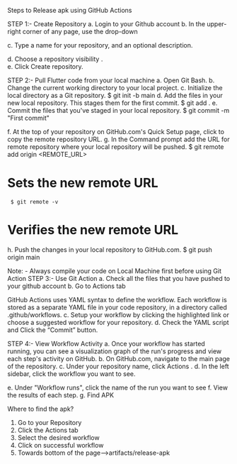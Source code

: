 Steps to Release apk using GitHub Actions

STEP 1:- Create Repository
 a. Login to your Github account
 b. In the upper-right corner of any page, use the drop-down 
 
 c. Type a name for your repository, and an optional description.
 
 d. Choose a repository visibility
.  
 e. Click Create repository.
 

STEP 2:- Pull Flutter code from your local machine
a.	Open Git Bash.
b.	Change the current working directory to your local project.
c.	Initialize the local directory as a Git repository.
            $ git init -b main
d.	Add the files in your new local repository. This stages them for the first commit.
     $ git add .
e.	Commit the files that you've staged in your local repository.
     $ git commit -m "First commit"

f.	At the top of your repository on GitHub.com's Quick Setup page, click to copy the remote repository URL. 
g.	In the Command prompt add the URL for remote repository where your local repository will be pushed.
     $ git remote add origin  <REMOTE_URL> 
# Sets the new remote URL
     $ git remote -v
# Verifies the new remote URL

h.	Push the changes in your local repository to GitHub.com.
    $ git push origin main

Note: - Always compile your code on Local Machine first before using Git Action
STEP 3:- Use Git Action
a.	 Check all the files that you have pushed to your github account
b.	 Go to Actions tab 
 
GitHub Actions uses YAML syntax to define the workflow. Each workflow is stored as a separate YAML file in your code repository, in a directory called .github/workflows.
c.	Setup your workflow by clicking the highlighted link or choose a suggested workflow for your repository. 
d.	Check the YAML script and Click the “Commit” button. 



STEP 4:- View Workflow Activity
a.	Once your workflow has started running, you can see a visualization graph of the run's progress and view each step's activity on GitHub.
b.	On GitHub.com, navigate to the main page of the repository.
c.	Under your repository name, click Actions
. 
d.	In the left sidebar, click the workflow you want to see.
 
e.	Under "Workflow runs", click the name of the run you want to see 
f.	View the results of each step. 
g.	Find APK
  
 


  Where to find the apk?
1.	 Go to your Repository
2.	Click the Actions tab
3.	Select the desired workflow
4.	Click on successful workflow
5.	Towards bottom of the page-->artifacts/release-apk

